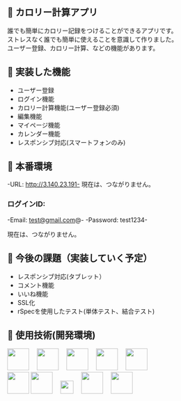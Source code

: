 ## :orange_book: カロリー計算アプリ
誰でも簡単にカロリー記録をつけることができるアプリです。<br>
ストレスなく誰でも簡単に使えることを意識して作りました。<br>
ユーザー登録、カロリー計算、などの機能があります。<br>

## :orange_book: 実装した機能
- ユーザー登録
- ログイン機能
- カロリー計算機能(ユーザー登録必須)
- 編集機能
- マイページ機能
- カレンダー機能
- レスポンシブ対応(スマートフォンのみ)

## :orange_book: 本番環境
-URL: http://3.140.23.191-
現在は、つながりません。
### ログインID: 
-Email: test@gmail.com@-
-Password: test1234-

現在は、つながりません。
## :orange_book: 今後の課題（実装していく予定）
- レスポンシブ対応(タブレット）
- コメント機能
- いいね機能
- SSL化
- rSpecを使用したテスト(単体テスト、結合テスト)

## :orange_book: 使用技術(開発環境)
<a href="https://www.ruby-lang.org/ja/"><img src="https://i1.wp.com/qs.nndo.jp/wp-content/uploads/2017/06/ruby.png?fit=393%2C346" height="50px"></a>　
<a href="https://railsguides.jp/"><img src="https://job.fellow-s.co.jp/limg/public/wsystem/wp-content/uploads/rails_lo.jpg" height="50px"></a>　
<a href="https://www.mysql.com/jp/"><img src="https://cdn-ak.f.st-hatena.com/images/fotolife/o/oasist/20200614/20200614000533.png" height="50px"></a>　
<a href="https://unicorn.bogomips.org/"><img src="https://livedoor.sp.blogimg.jp/sasata299/imgs/b/d/bdc11dd3.png" height="50px"></a>　
<a href="https://www.nginx.co.jp/"><img src="https://i2.wp.com/tadtadya.com/wp-content/uploads/2017/08/nginx-min-edit.png?fit=626%2C329&ssl=1" height="50px"></a>　
<br>
<a href="http://www.w3.org/html/logo/"><img src="https://www.w3.org/html/logo/badge/html5-badge-h-solo.png"  height="50"></a>
<a href="https://sass-lang.com/"><img src="https://cdn.worldvectorlogo.com/logos/sass-1.svg" height="50px"></a>　
<a href="https://jquery.com/"><img src="https://cdn.worldvectorlogo.com/logos/jquery-1.svg" height="30px"></a>　
<a href="https://github.co.jp/"><img src="https://i.pinimg.com/originals/3c/d5/67/3cd5679f54dc60811383649f9f6ea37d.png" height="50px"></a>　
<a href="https://aws.amazon.com/jp/"><img src="https://www.skyarch.net/blog/wp-content/uploads/2014/11/Non-Service_Specific_copy_AWS_Cloud.png" height="50px"></a>
<br>

